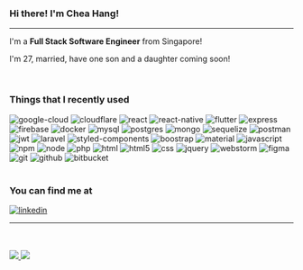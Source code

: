 <div>
  <h3>Hi there! I'm Chea Hang!</h3>
  <hr />
  <p>I'm a <b>Full Stack Software Engineer</b> from Singapore!</p>
  <p>I'm 27, married, have one son and a daughter coming soon!</p>
  <br />
  <h3>Things that I recently used</h3>
      <img alt="google-cloud" src="https://img.shields.io/badge/Google_Cloud-4285F4?style=for-the-badge&logo=google-cloud&logoColor=white"/>
      <img alt="cloudflare" src="https://img.shields.io/badge/Cloudflare-F38020?style=for-the-badge&logo=Cloudflare&logoColor=white"/>
      <img alt="react" src="https://img.shields.io/badge/React-20232A?style=for-the-badge&logo=react&logoColor=61DAFB"/>
      <img alt="react-native" src="https://img.shields.io/badge/React_Native-20232A?style=for-the-badge&logo=react&logoColor=61DAFB"/>
      <img alt="flutter" src="https://img.shields.io/badge/Flutter-02569B?style=for-the-badge&logo=flutter&logoColor=white"/>
      <img alt="express" src="https://img.shields.io/badge/Express.js-000000?style=for-the-badge&logo=express&logoColor=white"/>
      <img alt="firebase" src="https://img.shields.io/badge/firebase-ffca28?style=for-the-badge&logo=firebase&logoColor=black"/>
      <img alt="docker" src="https://img.shields.io/badge/Docker-2CA5E0?style=for-the-badge&logo=docker&logoColor=white"/>
      <img alt="mysql" src="https://img.shields.io/badge/MySQL-00000F?style=for-the-badge&logo=mysql&logoColor=white"/>
      <img alt="postgres" src="https://img.shields.io/badge/PostgreSQL-316192?style=for-the-badge&logo=postgresql&logoColor=white"/>
      <img alt="mongo" src="https://img.shields.io/badge/MongoDB-4EA94B?style=for-the-badge&logo=mongodb&logoColor=white"/>
      <img alt="sequelize" src="https://img.shields.io/badge/sequelize-323330?style=for-the-badge&logo=sequelize&logoColor=blue">
      <img alt="postman" src="https://img.shields.io/badge/Postman-FF6C37?style=for-the-badge&logo=Postman&logoColor=white"/>
      <img alt="jwt" src="https://img.shields.io/badge/JWT-000000?style=for-the-badge&logo=JSON%20web%20tokens&logoColor=white"/>
      <img alt="laravel" src="https://img.shields.io/badge/Laravel-FF2D20?style=for-the-badge&logo=laravel&logoColor=white"/>
      <img alt="styled-components" src="https://img.shields.io/badge/styled--components-DB7093?style=for-the-badge&logo=styled-components&logoColor=white"/>
      <img alt="boostrap" src="https://img.shields.io/badge/Bootstrap-563D7C?style=for-the-badge&logo=bootstrap&logoColor=white"/>
      <img alt="material" src="https://img.shields.io/badge/Material--UI-0081CB?style=for-the-badge&logo=material-ui&logoColor=white"/>
      <img alt="javascript" src="https://img.shields.io/badge/JavaScript-323330?style=for-the-badge&logo=javascript&logoColor=F7DF1E"/>
      <img alt="npm" src="https://img.shields.io/badge/npm-CB3837?style=for-the-badge&logo=npm&logoColor=white"/>
      <img alt="node" src="https://img.shields.io/badge/Node.js-339933?style=for-the-badge&logo=nodedotjs&logoColor=white"/>
      <img alt="php" src="https://img.shields.io/badge/PHP-777BB4?style=for-the-badge&logo=php&logoColor=white"/>
      <img alt="html" src="https://img.shields.io/badge/HTML-239120?style=for-the-badge&logo=php&logoColor=white"/>
      <img alt="html5" src="https://img.shields.io/badge/HTML5-E34F26?style=for-the-badge&logo=html5&logoColor=white"/>
      <img alt="css" src="https://img.shields.io/badge/CSS-239120?style=for-the-badge&logo=php&logoColor=white"/>
      <img alt="jquery" src="https://img.shields.io/badge/jQuery-0769AD?style=for-the-badge&logo=jquery&logoColor=white"/>
      <img alt="webstorm" src="https://img.shields.io/badge/WebStorm-000000?style=for-the-badge&logo=WebStorm&logoColor=white"/>
      <img alt="figma" src="https://img.shields.io/badge/Figma-F24E1E?style=for-the-badge&logo=figma&logoColor=white"/>
      <img alt="git" src="https://img.shields.io/badge/Git-F05032?style=for-the-badge&logo=git&logoColor=white"/>
      <img alt="github" src="https://img.shields.io/badge/GitHub-100000?style=for-the-badge&logo=github&logoColor=white"/>
      <img alt="bitbucket" src="https://img.shields.io/badge/Bitbucket-0747a6?style=for-the-badge&logo=bitbucket&logoColor=white"/>
  <br />
  <br />
  <h3>You can find me at</h3>
      <a href="https://www.linkedin.com/in/chea-hang-chan-45a98a99/">
        <img alt="linkedin" src="https:&#x2F;&#x2F;img.shields.io&#x2F;badge&#x2F;linkedin-%230077B5.svg?style&#x3D;for-the-badge&amp;logo&#x3D;linkedin&amp;logoColor&#x3D;white"/>
      </a>
  <hr />
  <br></br>

  <a href="https://github.com/anuraghazra/github-readme-stats">
    <img src="https://github-readme-stats.vercel.app/api?username=cheahang-chan&count_private=true&hide=issues&show_icons=true&theme=dracula" />
  </a>
  <a href="https://github.com/anuraghazra/github-readme-stats">
    <img src="https://github-readme-stats.vercel.app/api/top-langs/?username=cheahang-chan&layout=compact&theme=dracula" />
  </a>
</div>
